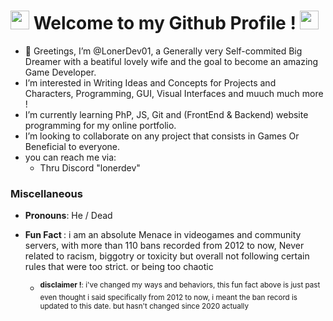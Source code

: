 <h1> 
<img src="https://file.garden/ZjtoTRfzRw95X-cx/images/yumeko-cat.gif" width=30px height=30px> 
Welcome to my Github Profile !
<img src="https://file.garden/ZjtoTRfzRw95X-cx/images/yumeko-cat.gif" width=30px height=30px>
</h1> 

-  👋 Greetings, I’m @LonerDev01, a Generally very Self-commited Big Dreamer with a beatiful lovely wife and the goal to become an amazing Game Developer.
-  I’m interested in Writing Ideas and Concepts for Projects and Characters, Programming, GUI, Visual Interfaces and muuch much more !
-  I’m currently learning PhP, JS, Git and (FrontEnd & Backend) website programming for my online portfolio.
-  I’m looking to collaborate on any project that consists in Games Or Beneficial to everyone.
-  you can reach me via: 
    - Thru Discord "lonerdev"

<h3>  Miscellaneous </h3>

-  <b>Pronouns</b>: He / Dead 
-  <b>Fun Fact </b>: i am an absolute Menace in videogames and community servers, with more than 110 bans recorded from 2012 to now, Never related to racism, biggotry or toxicity but overall not following certain rules that were too strict. or being too chaotic 
    

    - <sup> <b> disclaimer !</b>:  i've changed my ways and behaviors, this fun fact above is just past even thought i said specifically from 2012 to now, i meant the ban record is updated to this date. but hasn't changed since 2020 actually </sup>

<!---
LonerDev01/LonerDev01 is a ✨ special ✨ repository because its `README.md` (this file) appears on your GitHub profile.
You can click the Preview link to take a look at your changes.
--->
